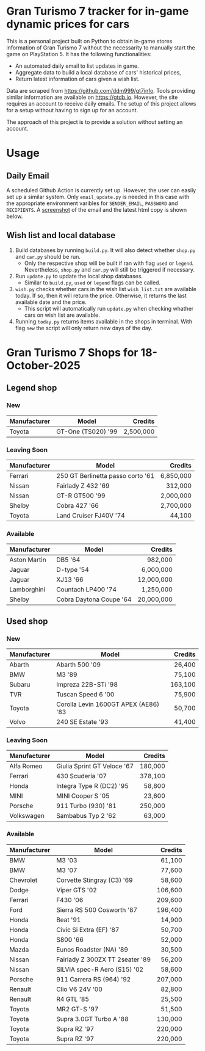 # Gran Turismo 7 tracker for in-game dynamic prices for cars

This is a personal project built on Python to obtain in-game stores information of Gran Turismo 7 without the necessarity to manually start the game on PlayStation 5. It has the following functionalities:

- An automated daily email to list updates in game.
- Aggregate data to build a local database of cars' historical prices,
- Return latest information of cars given a wish list.

Data are scraped from https://github.com/ddm999/gt7info. Tools providing similar information are available on https://gtdb.io. However, the site requires an account to receive daily emails. The setup of this project allows for a setup without having to sign up for an account.

The approach of this project is to provide a solution without setting an account.

# Usage

## Daily Email

A scheduled Github Action is currently set up. However, the user can easily set up a similar system. Only `email_update.py` is needed in this case with the appropriate environment varibles for `SENDER_EMAIL`, `PASSWORD` and `RECIPIENTS`. A [screenshot](https://raw.githubusercontent.com/marcohoucheng/Gran-Turismo-7-Price-Tracker/main/data/email_screenshot.png) of the email and the latest html copy is shown below.

## Wish list and local database

1. Build databases by running `build.py`. It will also detect whether `shop.py` and `car.py` should be run.
    - Only the respective shop will be built if ran with flag `used` or `legend`. Nevertheless, `shop.py` and `car.py` will still be triggered if necessary.
2. Run `update.py` to update the local shop databases.
    - Similar to `build.py`, `used` or `legend` flags can be called.
3. `wish.py` checks whether cars in the wish list `wish_list.txt` are available today. If so, then it will return the price. Otherwise, it returns the last available date and the price.
    - This script will automatically run `update.py` when checking whather cars on wish list are available.
4. Running `today.py` returns items available in the shops in terminal. With flag `new` the script will only return new days of the day.


# Gran Turismo 7 Shops for 18-October-2025



## Legend shop

### New
 | Manufacturer | Model | Credits |
 | --- | --- | --: |
|Toyota|GT-One (TS020) '99|2,500,000|

### Leaving Soon
 | Manufacturer | Model | Credits |
 | --- | --- | --: |
|Ferrari|250 GT Berlinetta passo corto '61|6,850,000|
|Nissan|Fairlady Z 432 '69|312,000|
|Nissan|GT-R GT500 '99|2,000,000|
|Shelby|Cobra 427 '66|2,700,000|
|Toyota|Land Cruiser FJ40V '74|44,100|

### Available
 | Manufacturer | Model | Credits |
 | --- | --- | --: |
|Aston Martin|DB5 '64|982,000|
|Jaguar|D-type '54|6,000,000|
|Jaguar|XJ13 '66|12,000,000|
|Lamborghini|Countach LP400 '74|1,250,000|
|Shelby|Cobra Daytona Coupe '64|20,000,000|


## Used shop

### New
 | Manufacturer | Model | Credits |
 | --- | --- | --: |
|Abarth|Abarth 500 '09|26,400|
|BMW|M3 '89|75,100|
|Subaru|Impreza 22B-STi '98|163,100|
|TVR|Tuscan Speed 6 '00|75,900|
|Toyota|Corolla Levin 1600GT APEX (AE86) '83|50,700|
|Volvo|240 SE Estate '93|41,400|

### Leaving Soon
 | Manufacturer | Model | Credits |
 | --- | --- | --: |
|Alfa Romeo|Giulia Sprint GT Veloce '67|180,000|
|Ferrari|430 Scuderia '07|378,100|
|Honda|Integra Type R (DC2) '95|58,800|
|MINI|MINI Cooper S '05|23,600|
|Porsche|911 Turbo (930) '81|250,000|
|Volkswagen|Sambabus Typ 2 '62|63,000|

### Available
 | Manufacturer | Model | Credits |
 | --- | --- | --: |
|BMW|M3 '03|61,100|
|BMW|M3 '07|77,600|
|Chevrolet|Corvette Stingray (C3) '69|58,600|
|Dodge|Viper GTS '02|106,600|
|Ferrari|F430 '06|209,600|
|Ford|Sierra RS 500 Cosworth '87|196,400|
|Honda|Beat '91|14,900|
|Honda|Civic Si Extra (EF) '87|50,700|
|Honda|S800 '66|52,000|
|Mazda|Eunos Roadster (NA) '89|30,500|
|Nissan|Fairlady Z 300ZX TT 2seater '89|56,200|
|Nissan|SILVIA spec-R Aero (S15) '02|58,600|
|Porsche|911 Carrera RS (964) '92|207,000|
|Renault|Clio V6 24V '00|82,800|
|Renault|R4 GTL '85|25,500|
|Toyota|MR2 GT-S '97|51,500|
|Toyota|Supra 3.0GT Turbo A '88|130,000|
|Toyota|Supra RZ '97|220,000|
|Toyota|Supra RZ '97|220,000|
